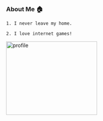### About Me 🏠

```
1. I never leave my home.

2. I love internet games!
```

<p align="left">
    <img alt="profile" height="200px" width="70%" src="http://github-profile-summary-cards.vercel.app/api/cards/profile-details?username=ungeho&theme=algolia" />
</p>

<!-- <p align="center">
  <img alt="Top Langs" height="200px" width="42%" src="https://github-readme-stats.vercel.app/api/top-langs/?username=ungeho&layout=compact&count_private=true&show_icons=true&theme=algolia" />
  <img alt="github stats" height="200px" width="42%" src="http://github-profile-summary-cards.vercel.app/api/cards/productive-time?username=ungeho&theme=algolia&utcOffset=8" />
</p> -->

<!--
**ungeho/ungeho** is a ✨ _special_ ✨ repository because its `README.md` (this file) appears on your GitHub profile.

Here are some ideas to get you started:

- 🔭 I’m currently working on ...
- 🌱 I’m currently learning ...
- 👯 I’m looking to collaborate on ...
- 🤔 I’m looking for help with ...
- 💬 Ask me about ...
- 📫 How to reach me: ...
- 😄 Pronouns: ...
- ⚡ Fun fact: ...
-->
